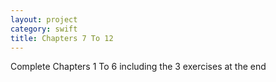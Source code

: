 ```yaml
---
layout: project
category: swift
title: Chapters 7 To 12
---
```


Complete Chapters 1 To 6 including the 3 exercises at the end
